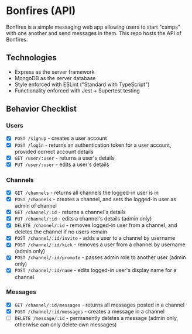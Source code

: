 # Bonfires (API)
Bonfires is a simple messaging web app allowing users to start "camps" with one another and send messages in them. This repo hosts the API of Bonfires.

## Technologies
- Express as the server framework
- MongoDB as the server database
- Style enforced with ESLint ("Standard with TypeScript")
- Functionality enforced with Jest + Supertest testing

## Behavior Checklist
### Users
- [x] `POST /signup` - creates a user account
- [x] `POST /login` - returns an authentication token for a user account, provided correct account details
- [x] `GET /user/:user` - returns a user's details
- [x] `PUT /user/:user` - edits a user's details
### Channels
- [x] `GET /channels` - returns all channels the logged-in user is in
- [x] `POST /channels` - creates a channel, and sets the logged-in user as admin of channel
- [x] `GET /channel/:id` - returns a channel's details
- [x] `PUT /channel/:id` - edits a channel's details (admin only)
- [x] `DELETE /channel/:id` - removes logged-in user from a channel, and deletes the channel if no users remain
- [x] `POST /channel/:id/invite` - adds a user to a channel by username
- [x] `POST /channel/:id/kick` - removes a user from a channel by username (admin only)
- [x] `POST /channel/:id/promote` - passes admin role to another user (admin only)
- [x] `POST /channel/:id/name` - edits logged-in user's display name for a channel
### Messages
- [x] `GET /channel/:id/messages` - returns all messages posted in a channel
- [x] `POST /channel/:id/messages` - creates a message in a channel
- [ ] `DELETE /message/:id` - permanently deletes a message (admin only, otherwise can only delete own messages)
